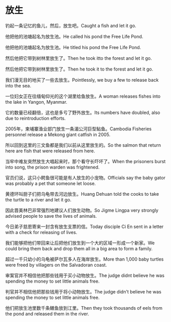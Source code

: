 # 放生

<p><span class="chinese">钓起一条记忆的鱼儿，然后，放生吧。</span><span class="english">Caught a fish and let it go.</span></p>

<p><span class="chinese">他把他的池塘起名为放生池。</span><span class="english">He called his pond the Free Life Pond.</span></p>

<p><span class="chinese">他把他的池塘起名为放生池。</span><span class="english">He titled his pond the Free Life Pond.</span></p>

<p><span class="chinese">然后他把它带到树林里放生了。</span><span class="english">Then he took itto the forest and let it go.</span></p>

<p><span class="chinese">然后他把它带到树林里放生了。</span><span class="english">Then he took it to the forest and let it go.</span></p>

<p><span class="chinese">我们漫无目的地买了一些去放生。</span><span class="english">Pointlessly, we buy a few to release back into the sea.</span></p>

<p><span class="chinese">一位妇女正在往缅甸仰光的这个湖里给鱼放生。</span><span class="english">A woman releases fishes into the lake in Yangon, Myanmar.</span></p>

<p><span class="chinese">它的数量已经翻倍，这也是多亏了野外放生。</span><span class="english">Its numbers have doubled, also due to reintroduction efforts.</span></p>

<p><span class="chinese">2005年，柬埔寨渔业部门放生一条湄公河巨型鲇鱼。</span><span class="english">Cambodia  Fisheries personnel release a Mekong giant catfish in 2005.</span></p>

<p><span class="chinese">所以回到这里的三文鱼都是我们以前从这里放生的。</span><span class="english">So the salmon that return here are fish that were released from here.</span></p>

<p><span class="chinese">当牢中难友突然放生大唱起来时，那个看守长吓坏了。</span><span class="english">When the prisoners burst into song, the prison warden was frightened.</span></p>

<p><span class="chinese">官员们说，这只小鳄鱼很可能是有人放生的小宠物。</span><span class="english">Officials say the baby gator was probably a pet that someone let loose.</span></p>

<p><span class="chinese">黄德环叫厨子们把乌龟带去河边放生。</span><span class="english">Huang Dehuan told the cooks to take the turtle to a river and let it go.</span></p>

<p><span class="chinese">因此晋美林巴非常强烈地建议人们放生动物。</span><span class="english">So Jigme Lingpa very strongly advised people to save the lives of animals.</span></p>

<p><span class="chinese">今日弟子慈恩寄来一封含有放生支票的信。</span><span class="english">Today disciple Ci En sent in a letter with a check for releasing of lives.</span></p>

<p><span class="chinese">我们能够把他们带回来让后把他们放生到一个大的区域一形成一个新家。</span><span class="english">We could bring them back and drop them all in a big area to form a family.</span></p>

<p><span class="chinese">超过一千只幼小的乌龟被萨尔瓦多人在海岸放生。</span><span class="english">More than 1,000 baby turtles were freed by villagers on the Salvadoran coast.</span></p>

<p><span class="chinese">审案官并不相信他把那些钱用于买小动物放生。</span><span class="english">The judge didnt believe he was spending the money to set little animals free.</span></p>

<p><span class="chinese">判官并不相信他把那些钱用于将小动物放生。</span><span class="english">The judge didn't believe he was spending the money to set little animals free.</span></p>

<p><span class="chinese">他们把放生池里数千条鳝鱼放到江里。</span><span class="english">Then they took thousands of eels from the pond and released them in the river.</span></p>

